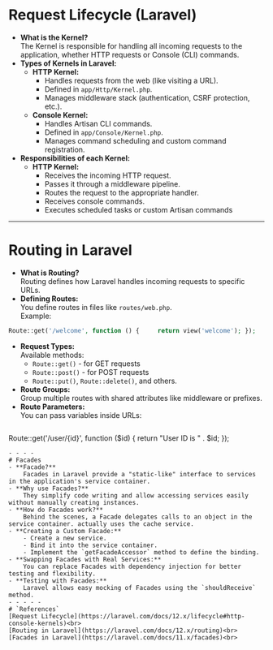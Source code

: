 # Request Lifecycle (Laravel)
- **What is the Kernel?**  
    The Kernel is responsible for handling all incoming requests to the application, whether HTTP requests or Console (CLI) commands.
- **Types of Kernels in Laravel:**
    - **HTTP Kernel:**
        - Handles requests from the web (like visiting a URL).
        - Defined in `app/Http/Kernel.php`.
        - Manages middleware stack (authentication, CSRF protection, etc.).
    - **Console Kernel:**
        - Handles Artisan CLI commands.
        - Defined in `app/Console/Kernel.php`.
        - Manages command scheduling and custom command registration.
- **Responsibilities of each Kernel:**
    - **HTTP Kernel:**
        - Receives the incoming HTTP request.
        - Passes it through a middleware pipeline.
        - Routes the request to the appropriate handler.
        - Receives console commands.
        - Executes scheduled tasks or custom Artisan commands
- - - 
# Routing in Laravel
- **What is Routing?**  
    Routing defines how Laravel handles incoming requests to specific URLs.
- **Defining Routes:**  
    You define routes in files like `routes/web.php`.  
    Example:
```PHP
Route::get('/welcome', function () {     return view('welcome'); });
```
- **Request Types:**  
    Available methods:
    - `Route::get()` - for GET requests
    - `Route::post()` - for POST requests
    - `Route::put()`, `Route::delete()`, and others.
- **Route Groups:**  
    Group multiple routes with shared attributes like middleware or prefixes.
- **Route Parameters:**  
    You can pass variables inside URLs:
    ```PHP
Route::get('/user/{id}', function ($id) {     return "User ID is " . $id; });
```
- - - - 
# Facades
- **Facade?**  
    Facades in Laravel provide a "static-like" interface to services in the application's service container.
- **Why use Facades?**  
    They simplify code writing and allow accessing services easily without manually creating instances.
- **How do Facades work?**  
    Behind the scenes, a Facade delegates calls to an object in the service container. actually uses the cache service.
- **Creating a Custom Facade:**
    - Create a new service.
    - Bind it into the service container.
    - Implement the `getFacadeAccessor` method to define the binding.
- **Swapping Facades with Real Services:**  
    You can replace Facades with dependency injection for better testing and flexibility.
- **Testing with Facades:**  
    Laravel allows easy mocking of Facades using the `shouldReceive` method.
- - - - - 
# `References`
[Request Lifecycle](https://laravel.com/docs/12.x/lifecycle#http-console-kernels)<br>
[Routing in Laravel](https://laravel.com/docs/12.x/routing)<br>
[Facades in Laravel](https://laravel.com/docs/11.x/facades)<br>
